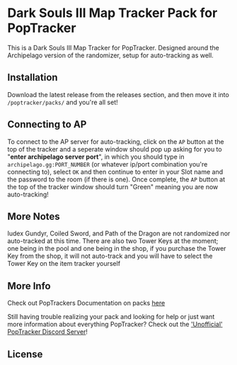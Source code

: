 # Dark Souls III Map Tracker Pack for PopTracker

This is a Dark Souls III Map Tracker for PopTracker. Designed around the Archipelago version of the randomizer, setup for auto-tracking as well. 

## Installation

Download the latest release from the releases section, and then move it into `/poptracker/packs/` and you're all set!

## Connecting to AP

To connect to the AP server for auto-tracking, click on the `AP` button at the top of the tracker and a seperate window should pop up asking for you to "__enter archipelago server port__", in which you should type in `archipelago.gg:PORT_NUMBER` (or whatever ip/port combination you're connecting to), select `OK` and then continue to enter in your Slot name and the password to the room (if there is one). Once complete, the `AP` button at the top of the tracker window should turn "Green" meaning you are now auto-tracking!

## More Notes

Iudex Gundyr, Coiled Sword, and Path of the Dragon are not randomized nor auto-tracked at this time. There are also two Tower Keys at the moment; one being in the pool and one being in the shop, if you purchase the Tower Key from the shop, it will not auto-track and you will have to select the Tower Key on the item tracker yourself

## More Info

Check out PopTrackers Documentation on packs [here](https://github.com/black-sliver/PopTracker/blob/master/doc/PACKS.md)

Still having trouble realizing your pack and looking for help or just want more information about everything PopTracker? Check out the ['Unofficial' PopTracker Discord Server](https://discord.com/invite/gwThqMCPgK)!

## License
